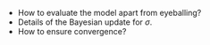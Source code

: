 - How to evaluate the model apart from eyeballing?
- Details of the Bayesian update for $\sigma$.
- How to ensure convergence?